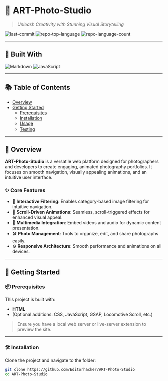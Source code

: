 # 🎨 ART-Photo-Studio

> *Unleash Creativity with Stunning Visual Storytelling*

![last-commit](https://img.shields.io/github/last-commit/Editorhacker/ART-Photo-Studio?style=flat&logo=git&logoColor=white&color=0080ff)
![repo-top-language](https://img.shields.io/github/languages/top/Editorhacker/ART-Photo-Studio?style=flat&color=0080ff)
![repo-language-count](https://img.shields.io/github/languages/count/Editorhacker/ART-Photo-Studio?style=flat&color=0080ff)

---

## 🧰 Built With

![Markdown](https://img.shields.io/badge/Markdown-000000.svg?style=flat&logo=Markdown&logoColor=white)
![JavaScript](https://img.shields.io/badge/JavaScript-F7DF1E.svg?style=flat&logo=JavaScript&logoColor=black)

---

## 📚 Table of Contents

- [Overview](#overview)
- [Getting Started](#getting-started)
  - [Prerequisites](#prerequisites)
  - [Installation](#installation)
  - [Usage](#usage)
  - [Testing](#testing)

---

## 📸 Overview

**ART-Photo-Studio** is a versatile web platform designed for photographers and developers to create engaging, animated photography portfolios. It focuses on smooth navigation, visually appealing animations, and an intuitive user interface.

### ✨ Core Features

- 🎨 **Interactive Filtering**: Enables category-based image filtering for intuitive navigation.
- 🚀 **Scroll-Driven Animations**: Seamless, scroll-triggered effects for enhanced visual appeal.
- 🎥 **Multimedia Integration**: Embed videos and audio for dynamic content presentation.
- 🛠️ **Photo Management**: Tools to organize, edit, and share photographs easily.
- ⚙️ **Responsive Architecture**: Smooth performance and animations on all devices.

---

## 🚀 Getting Started

### 📦 Prerequisites

This project is built with:

- **HTML**
- (Optional additions: CSS, JavaScript, GSAP, Locomotive Scroll, etc.)

> Ensure you have a local web server or live-server extension to preview the site.

---

### 🛠️ Installation

Clone the project and navigate to the folder:

```sh
git clone https://github.com/Editorhacker/ART-Photo-Studio
cd ART-Photo-Studio
